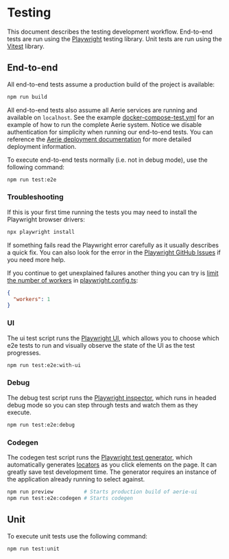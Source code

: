 # Testing

This document describes the testing development workflow. End-to-end tests are run using the [Playwright](https://playwright.dev/) testing library. Unit tests are run using the [Vitest](https://vitest.dev/) library.

## End-to-end

All end-to-end tests assume a production build of the project is available:

```sh
npm run build
```

All end-to-end tests also assume all Aerie services are running and available on `localhost`. See the example [docker-compose-test.yml](../docker-compose-test.yml) for an example of how to run the complete Aerie system. Notice we disable authentication for simplicity when running our end-to-end tests. You can reference the [Aerie deployment documentation](https://github.com/NASA-AMMOS/aerie/tree/develop/deployment) for more detailed deployment information.

To execute end-to-end tests normally (i.e. not in debug mode), use the following command:

```sh
npm run test:e2e
```

### Troubleshooting

If this is your first time running the tests you may need to install the Playwright browser drivers:

```sh
npx playwright install
```

If something fails read the Playwright error carefully as it usually describes a quick fix. You can also look for the error in the [Playwright GitHub Issues](https://github.com/microsoft/playwright/issues) if you need more help.

If you continue to get unexplained failures another thing you can try is [limit the number of workers](https://playwright.dev/docs/test-parallel#limit-workers) in [playwright.config.ts](../playwright.config.ts):

```json
{
  "workers": 1
}
```

### UI

The ui test script runs the [Playwright UI](https://playwright.dev/docs/test-ui-mode), which allows you to choose which e2e tests to run and visually observe the state of the UI as the test progresses.

```sh
npm run test:e2e:with-ui
```

### Debug

The debug test script runs the [Playwright inspector](https://playwright.dev/docs/inspector), which runs in headed debug mode so you can step through tests and watch them as they execute.

```sh
npm run test:e2e:debug
```

### Codegen

The codegen test script runs the [Playwright test generator](https://playwright.dev/docs/codegen), which automatically generates [locators](https://playwright.dev/docs/locators) as you click elements on the page. It can greatly save test development time. The generator requires an instance of the application already running to select against.

```sh
npm run preview          # Starts production build of aerie-ui
npm run test:e2e:codegen # Starts codegen
```

## Unit

To execute unit tests use the following command:

```sh
npm run test:unit
```
